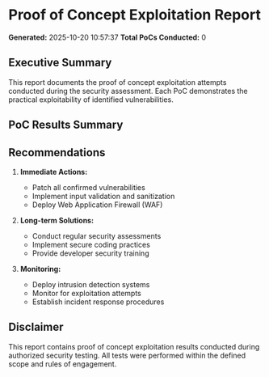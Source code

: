 
# Proof of Concept Exploitation Report

**Generated:** 2025-10-20 10:57:37
**Total PoCs Conducted:** 0

## Executive Summary

This report documents the proof of concept exploitation attempts conducted during the security assessment. Each PoC demonstrates the practical exploitability of identified vulnerabilities.

## PoC Results Summary


## Recommendations

1. **Immediate Actions:**
   - Patch all confirmed vulnerabilities
   - Implement input validation and sanitization
   - Deploy Web Application Firewall (WAF)

2. **Long-term Solutions:**
   - Conduct regular security assessments
   - Implement secure coding practices
   - Provide developer security training

3. **Monitoring:**
   - Deploy intrusion detection systems
   - Monitor for exploitation attempts
   - Establish incident response procedures

## Disclaimer

This report contains proof of concept exploitation results conducted during authorized security testing. All tests were performed within the defined scope and rules of engagement.
